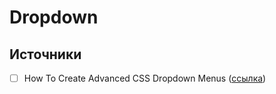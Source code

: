 # Dropdown

## Источники
- [ ] How To Create Advanced CSS Dropdown Menus ([ссылка](https://www.youtube.com/watch?v=S-VeYcOCFZw))